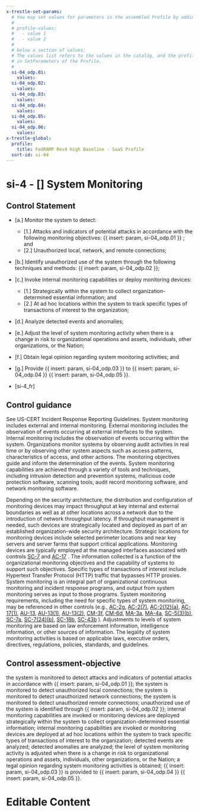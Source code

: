 ```yaml
---
x-trestle-set-params:
  # You may set values for parameters in the assembled Profile by adding
  #
  # profile-values:
  #   - value 1
  #   - value 2
  #
  # below a section of values:
  # The values list refers to the values in the catalog, and the profile-values represent values
  # in SetParameters of the Profile.
  #
  si-04_odp.01:
    values:
  si-04_odp.02:
    values:
  si-04_odp.03:
    values:
  si-04_odp.04:
    values:
  si-04_odp.05:
    values:
  si-04_odp.06:
    values:
x-trestle-global:
  profile:
    title: FedRAMP Rev4 High Baseline - SaaS Profile
  sort-id: si-04
---
```


# si-4 - \[\] System Monitoring

## Control Statement

- \[a.\] Monitor the system to detect:

  - \[1.\] Attacks and indicators of potential attacks in accordance with the following monitoring objectives: {{ insert: param, si-04_odp.01 }} ; and
  - \[2.\] Unauthorized local, network, and remote connections;

- \[b.\] Identify unauthorized use of the system through the following techniques and methods: {{ insert: param, si-04_odp.02 }};

- \[c.\] Invoke internal monitoring capabilities or deploy monitoring devices:

  - \[1.\] Strategically within the system to collect organization-determined essential information; and
  - \[2.\] At ad hoc locations within the system to track specific types of transactions of interest to the organization;

- \[d.\] Analyze detected events and anomalies;

- \[e.\] Adjust the level of system monitoring activity when there is a change in risk to organizational operations and assets, individuals, other organizations, or the Nation;

- \[f.\] Obtain legal opinion regarding system monitoring activities; and

- \[g.\] Provide {{ insert: param, si-04_odp.03 }} to {{ insert: param, si-04_odp.04 }} {{ insert: param, si-04_odp.05 }}.

- \[si-4_fr\]

## Control guidance

See US-CERT Incident Response Reporting Guidelines.
System monitoring includes external and internal monitoring. External monitoring includes the observation of events occurring at external interfaces to the system. Internal monitoring includes the observation of events occurring within the system. Organizations monitor systems by observing audit activities in real time or by observing other system aspects such as access patterns, characteristics of access, and other actions. The monitoring objectives guide and inform the determination of the events. System monitoring capabilities are achieved through a variety of tools and techniques, including intrusion detection and prevention systems, malicious code protection software, scanning tools, audit record monitoring software, and network monitoring software.

Depending on the security architecture, the distribution and configuration of monitoring devices may impact throughput at key internal and external boundaries as well as at other locations across a network due to the introduction of network throughput latency. If throughput management is needed, such devices are strategically located and deployed as part of an established organization-wide security architecture. Strategic locations for monitoring devices include selected perimeter locations and near key servers and server farms that support critical applications. Monitoring devices are typically employed at the managed interfaces associated with controls [SC-7](#sc-7) and [AC-17](#ac-17) . The information collected is a function of the organizational monitoring objectives and the capability of systems to support such objectives. Specific types of transactions of interest include Hypertext Transfer Protocol (HTTP) traffic that bypasses HTTP proxies. System monitoring is an integral part of organizational continuous monitoring and incident response programs, and output from system monitoring serves as input to those programs. System monitoring requirements, including the need for specific types of system monitoring, may be referenced in other controls (e.g., [AC-2g](#ac-2_smt.g), [AC-2(7)](#ac-2.7), [AC-2(12)(a)](#ac-2.12_smt.a), [AC-17(1)](#ac-17.1), [AU-13](#au-13), [AU-13(1)](#au-13.1), [AU-13(2)](#au-13.2), [CM-3f](#cm-3_smt.f), [CM-6d](#cm-6_smt.d), [MA-3a](#ma-3_smt.a), [MA-4a](#ma-4_smt.a), [SC-5(3)(b)](#sc-5.3_smt.b), [SC-7a](#sc-7_smt.a), [SC-7(24)(b)](#sc-7.24_smt.b), [SC-18b](#sc-18_smt.b), [SC-43b](#sc-43_smt.b) ). Adjustments to levels of system monitoring are based on law enforcement information, intelligence information, or other sources of information. The legality of system monitoring activities is based on applicable laws, executive orders, directives, regulations, policies, standards, and guidelines.

## Control assessment-objective

the system is monitored to detect attacks and indicators of potential attacks in accordance with {{ insert: param, si-04_odp.01 }};
the system is monitored to detect unauthorized local connections;
the system is monitored to detect unauthorized network connections;
the system is monitored to detect unauthorized remote connections;
unauthorized use of the system is identified through {{ insert: param, si-04_odp.02 }};
internal monitoring capabilities are invoked or monitoring devices are deployed strategically within the system to collect organization-determined essential information;
internal monitoring capabilities are invoked or monitoring devices are deployed at ad hoc locations within the system to track specific types of transactions of interest to the organization;
detected events are analyzed;
detected anomalies are analyzed;
the level of system monitoring activity is adjusted when there is a change in risk to organizational operations and assets, individuals, other organizations, or the Nation;
a legal opinion regarding system monitoring activities is obtained;
{{ insert: param, si-04_odp.03 }} is provided to {{ insert: param, si-04_odp.04 }} {{ insert: param, si-04_odp.05 }}.

# Editable Content

<!-- Make additions and edits below -->
<!-- The above represents the contents of the control as received by the profile, prior to additions. -->
<!-- If the profile makes additions to the control, they will appear below. -->
<!-- The above markdown may not be edited but you may edit the content below, and/or introduce new additions to be made by the profile. -->
<!-- If there is a yaml header at the top, parameter values may be edited. Use --set-parameters to incorporate the changes during assembly. -->
<!-- The content here will then replace what is in the profile for this control, after running profile-assemble. -->
<!-- The current profile has no added parts for this control, but you may add new ones here. -->
<!-- Each addition must have a heading either of the form ## Control my_addition_name -->
<!-- or ## Part a. (where the a. refers to one of the control statement labels.) -->
<!-- "## Control" parts are new parts added after the statement part. -->
<!-- "## Part" parts are new parts added into the top-level statement part with that label. -->
<!-- Subparts may be added with nested hash levels of the form ### My Subpart Name -->
<!-- underneath the parent ## Control or ## Part being added -->
<!-- See https://ibm.github.io/compliance-trestle/tutorials/ssp_profile_catalog_authoring/ssp_profile_catalog_authoring for guidance. -->
